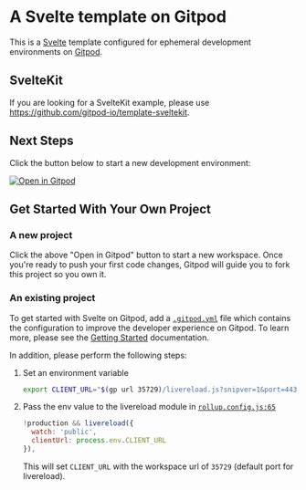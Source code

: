# A Svelte template on Gitpod

This is a [Svelte](https://svelte.dev) template configured for ephemeral development environments on [Gitpod](https://www.gitpod.io/).

## SvelteKit

If you are looking for a SvelteKit example, please use https://github.com/gitpod-io/template-sveltekit.

## Next Steps

Click the button below to start a new development environment:

[![Open in Gitpod](https://gitpod.io/button/open-in-gitpod.svg)](https://gitpod.io/#https://github.com/gitpod-io/template-sveltejs)

## Get Started With Your Own Project

### A new project

Click the above "Open in Gitpod" button to start a new workspace. Once you're ready to push your first code changes, Gitpod will guide you to fork this project so you own it.

### An existing project

To get started with Svelte on Gitpod, add a [`.gitpod.yml`](./.gitpod.yml) file which contains the configuration to improve the developer experience on Gitpod. To learn more, please see the [Getting Started](https://www.gitpod.io/docs/getting-started) documentation.

In addition, please perform the following steps:
1. Set an environment variable
    ```bash
    export CLIENT_URL="$(gp url 35729)/livereload.js?snipver=1&port=443"
    ```
1. Pass the env value to the livereload module in [`rollup.config.js:65`](https://github.com/gitpod-io/sveltejs-template/blob/587088aae9cb7331c27591b7f8cef9d58c037e46/rollup.config.js#L66-L69)
    ```js
    !production && livereload({
      watch: 'public',
      clientUrl: process.env.CLIENT_URL
    }),
    ```
    This will set `CLIENT_URL` with the workspace url of `35729` (default port for livereload).
